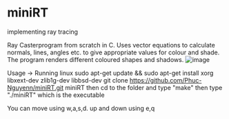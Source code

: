 # miniRT
implementing ray tracing

Ray Casterprogram from scratch in C. Uses vector equations to calculate normals, lines, angles etc. to give appropriate values for colour and shade. The program renders different coloured shapes and shadows. 
![image](https://github.com/Phuc-Nguyenn/miniRT/assets/109639512/9d25685d-2c37-4222-bd6d-21216ba3628c)


Usage -> Running linux
sudo apt-get update && sudo apt-get install xorg libxext-dev zlib1g-dev libbsd-dev
git clone https://github.com/Phuc-Nguyenn/miniRT.git miniRT
then cd to the folder and type "make"
then type "./miniRT" which is the executable

You can move using w,a,s,d.  up and down using e,q
